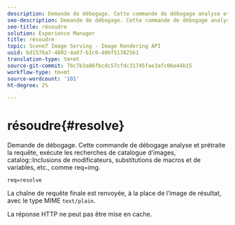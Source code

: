 ```yaml
---
description: Demande de débogage. Cette commande de débogage analyse et prétraite la requête, exécute les recherches de catalogue d’images, les inclusions de modificateur de catalogue, les substitutions de macro et de variable, etc., comme req=img.
seo-description: Demande de débogage. Cette commande de débogage analyse et prétraite la requête, exécute les recherches de catalogue d’images, les inclusions de modificateur de catalogue, les substitutions de macro et de variable, etc., comme req=img.
seo-title: résoudre
solution: Experience Manager
title: résoudre
topic: Scene7 Image Serving - Image Rendering API
uuid: bd1576a7-4802-4a87-b1c0-406f51382561
translation-type: tm+mt
source-git-commit: 7bc7b3a86fbcdc57cfdc31745fae3afc06e44b15
workflow-type: tm+mt
source-wordcount: '101'
ht-degree: 2%

---
```



# résoudre{#resolve}

Demande de débogage. Cette commande de débogage analyse et prétraite la requête, exécute les recherches de catalogue d’images, catalog::Inclusions de modificateurs, substitutions de macros et de variables, etc., comme req=img.

`req=resolve`

La chaîne de requête finale est renvoyée, à la place de l’image de résultat, avec le type MIME `text/plain`.

La réponse HTTP ne peut pas être mise en cache.
